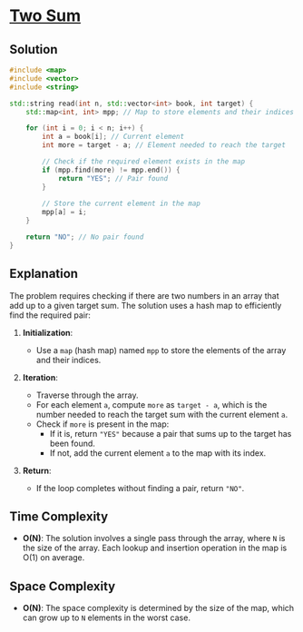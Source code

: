 
# [Two Sum](https://www.naukri.com/code360/problems/reading_6845742?utm_source=youtube&utm_medium=affiliate&utm_campaign=striver_Arrayproblems&count=25&page=2&search=&sort_entity=order&sort_order=ASC&leftPanelTabValue=PROBLEM)

## Solution

```cpp
#include <map>
#include <vector>
#include <string>

std::string read(int n, std::vector<int> book, int target) {
    std::map<int, int> mpp; // Map to store elements and their indices

    for (int i = 0; i < n; i++) {
        int a = book[i]; // Current element
        int more = target - a; // Element needed to reach the target

        // Check if the required element exists in the map
        if (mpp.find(more) != mpp.end()) {
            return "YES"; // Pair found
        }
        
        // Store the current element in the map
        mpp[a] = i;
    }

    return "NO"; // No pair found
}
```

## Explanation

The problem requires checking if there are two numbers in an array that add up to a given target sum. The solution uses a hash map to efficiently find the required pair:

1. **Initialization**:
   - Use a `map` (hash map) named `mpp` to store the elements of the array and their indices.

2. **Iteration**:
   - Traverse through the array.
   - For each element `a`, compute `more` as `target - a`, which is the number needed to reach the target sum with the current element `a`.
   - Check if `more` is present in the map:
     - If it is, return `"YES"` because a pair that sums up to the target has been found.
     - If not, add the current element `a` to the map with its index.

3. **Return**:
   - If the loop completes without finding a pair, return `"NO"`.

## Time Complexity

- **O(N)**: The solution involves a single pass through the array, where `N` is the size of the array. Each lookup and insertion operation in the map is O(1) on average.

## Space Complexity

- **O(N)**: The space complexity is determined by the size of the map, which can grow up to `N` elements in the worst case.
